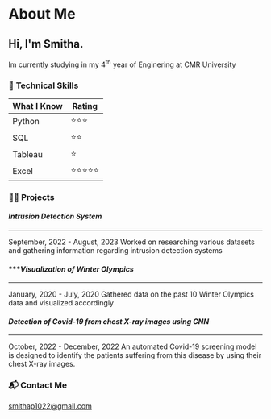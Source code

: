 # About Me
## Hi, I'm Smitha. 
Im currently studying in my 4<sup>th</sup> year of Enginering at CMR University

### 🧰 **Technical Skills** 

  |What I Know   |Rating     |
|---------------|-------------|
|  Python       |⭐⭐⭐     |
|  SQL          |⭐⭐        |
|  Tableau      |⭐          |
|  Excel        |⭐⭐⭐⭐⭐|

### 👩‍💼 **Projects**

####  ***Intrusion Detection System***
  ---
September, 2022 - August, 2023
Worked on researching various datasets and gathering information regarding intrusion detection systems
 
####  ******Visualization of Winter Olympics***
  ---
January, 2020 - July, 2020
Gathered data on the past 10 Winter Olympics data and visualized accordingly
  
#### ***Detection of Covid-19 from chest X-ray images using CNN***
  ---
October, 2022 - December, 2022
An automated Covid-19 screening model is designed to identify the patients suffering from this disease by
using their chest X-ray images.


### 📬 **Contact Me** 
smithap1022@gmail.com









<!---
patil-smitha/patil-smitha is a ✨ special ✨ repository because its `README.md` (this file) appears on your GitHub profile.
You can click the Preview link to take a look at your changes.
--->
